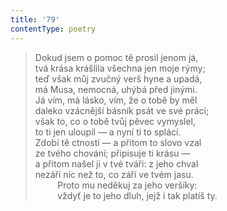 ```yaml
---
title: '79'
contentType: poetry
---
```


> Dokud jsem o pomoc tě prosil jenom já,  
> tvá krása krášlila všechna jen moje rýmy;  
> teď však můj zvučný verš hyne a upadá,  
> má Musa, nemocná, uhýbá před jinými.  
> Já vím, má lásko, vím, že o tobě by měl  
> daleko vzácnější básník psát ve své práci;  
> však to, co o tobě tvůj pěvec vymyslel,  
> to ti jen uloupil — a nyní ti to splácí.  
> Zdobí tě ctností — a přitom to slovo vzal  
> ze tvého chování; připisuje ti krásu —  
> a přitom našel ji v tvé tváři: z jeho chval  
> nezáří nic než to, co září ve tvém jasu.  
>          Proto mu neděkuj za jeho veršíky:  
>          vždyť je to jeho dluh, jejž i tak platíš ty.
